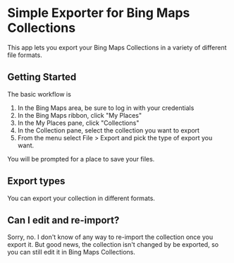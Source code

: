 ﻿# Simple Exporter for Bing Maps Collections

This app lets you export your Bing Maps Collections in a variety of different file formats.

## Getting Started

The basic workflow is 

1. In the Bing Maps area, be sure to log in with your credentials
2. In the Bing Maps ribbon, click "My Places"
3. In the My Places pane, click "Collections"
4. In the Collection pane, select the collection you want to export
5. From the menu select File > Export and pick the type of export you want.

You will be prompted for a place to save your files.

## Export types

You can export your collection in different formats.


## Can I edit and re-import?

Sorry, no. I don't know of any way to re-import the collection once you export it. But good news, the collection isn't changed by be exported, so you can still edit it in Bing Maps Collections.


